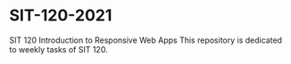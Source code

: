 # SIT-120-2021
SIT 120 Introduction to Responsive Web Apps 
This repository is dedicated to weekly tasks of SIT 120.

